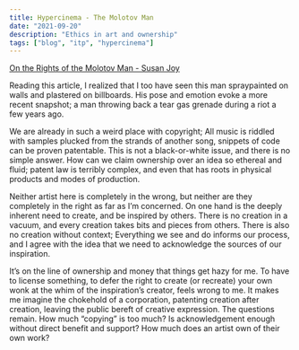 ```yaml
---
title: Hypercinema - The Molotov Man
date: "2021-09-20"
description: "Ethics in art and ownership"
tags: ["blog", "itp", "hypercinema"]
---
```


[On the Rights of the Molotov Man - Susan Joy](https://zscalarts.files.wordpress.com/2013/12/on-the-rights-of-molotov-man-susan-joy.pdf)

Reading this article, I realized that I too have seen this man spraypainted on
walls and plastered on billboards. His pose and emotion evoke a more recent
snapshot; a man throwing back a tear gas grenade during a riot a few years ago.

We are already in such a weird place with copyright; All music is riddled with
samples plucked from the strands of another song, snippets of code can be proven
patentable. This is not a black-or-white issue, and there is no simple answer.
How can we claim ownership over an idea so ethereal and fluid; patent law is
terribly complex, and even that has roots in physical products and modes of
production.

Neither artist here is completely in the wrong, but neither are they completely
in the right as far as I’m concerned. On one hand is the deeply inherent need to
create, and be inspired by others. There is no creation in a vacuum, and every
creation takes bits and pieces from others. There is also no creation without
context; Everything we see and do informs our process, and I agree with the idea
that we need to acknowledge the sources of our inspiration.

It’s on the line of ownership and money that things get hazy for me. To have to
license something, to defer the right to create (or recreate) your own wonk at
the whim of the inspiration’s creator, feels wrong to me. It makes me imagine
the chokehold of a corporation, patenting creation after creation, leaving the
public bereft of creative expression. The questions remain. How much “copying”
is too much? Is acknowledgement enough without direct benefit and support? How
much does an artist own of their own work?
